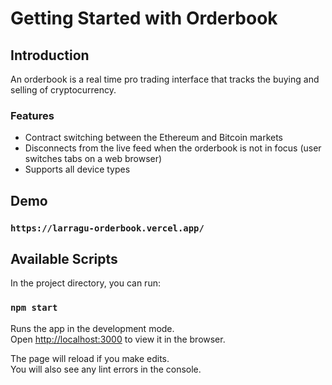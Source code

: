 # Getting Started with Orderbook

## Introduction

An orderbook is a real time pro trading interface that tracks the buying and selling of cryptocurrency.

### Features

- Contract switching between the Ethereum and Bitcoin markets
- Disconnects from the live feed when the orderbook is not in focus (user switches tabs on a web browser)
- Supports all device types

## Demo

### `https://larragu-orderbook.vercel.app/`

## Available Scripts

In the project directory, you can run:

### `npm start`

Runs the app in the development mode.\
Open [http://localhost:3000](http://localhost:3000) to view it in the browser.

The page will reload if you make edits.\
You will also see any lint errors in the console.
